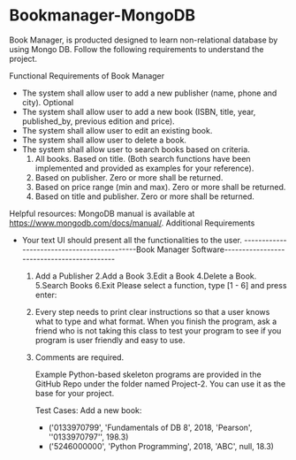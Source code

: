 # Bookmanager-MongoDB

Book Manager, is producted designed to learn non-relational database by using Mongo DB. Follow the following requirements to understand the project.

Functional Requirements of Book Manager
- The system shall allow user to add a new publisher (name, phone and city). Optional
- The system shall allow user to add a new book (ISBN, title, year, published_by, previous edition and price). 
- The system shall allow user to edit an existing book. 
- The system shall allow user to delete a book. 
- The system shall allow user to search books based on criteria.
    1.	All books. Based on title. (Both search functions have been implemented and provided as examples for your reference).
    2.	Based on publisher. Zero or more shall be returned. 
    3.	Based on price range (min and max). Zero or more shall be returned. 
    4.	Based on title and publisher. Zero or more shall be returned. 

Helpful resources: MongoDB manual is available at https://www.mongodb.com/docs/manual/. 
Additional Requirements 

*  Your text UI should present all the functionalities to the user.
    --------------------------------------------Book Manager Software-------------------------------------------
    1.   Add a Publisher	2.Add a Book	3.Edit a Book	4.Delete a Book.   5.Search Books	6.Exit
    Please select a function, type [1 - 6] and press enter:
    2.	Every step needs to print clear instructions so that a user knows what to type and what format. When you finish the program, ask a friend who is not taking this class to test your program to see if you program is user friendly and easy to use.
    3. 	Comments are required.

        Example Python-based skeleton programs are provided in the GitHub Repo under the folder named Project-2. You can use it as the base for your project.

        Test Cases:
        Add a new book:
        - ('0133970799', 'Fundamentals of DB 8', 2018, 'Pearson', ''0133970797'', 198.3)
        - ('5246000000', 'Python Programming', 2018, 'ABC', null, 18.3)

